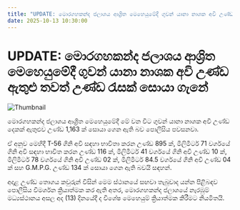 ```yaml
---
title: "UPDATE: මොරගහකන්ද ජලාශය ආශ්‍රිත මෙහෙයුමේදී ගුවන් යානා නාශක අවි උණ්ඩ ඇතුළු තවත් උණ්ඩ රැසක් සොයා ගැනේ"
date: 2025-10-13 10:30:00
---
```


# UPDATE: මොරගහකන්ද ජලාශය ආශ්‍රිත මෙහෙයුමේදී ගුවන් යානා නාශක අවි උණ්ඩ ඇතුළු තවත් උණ්ඩ රැසක් සොයා ගැනේ

![Thumbnail](https://helakuru.sgp1.cdn.digitaloceanspaces.com/esana/images/lib/t56-bullet.jpg)

මොරගහකන්ද ජලාශය ආශ්‍රිත මෙහෙයුමේදී මේ වන විට ගුවන් යානා නාශක අවි උණ්ඩ දෙකක් ඇතුළුව උණ්ඩ 1,163 ක් සොයා ගෙන ඇති බව පොලීසිය පවසනවා.

ඒ අනුව මෙහිදී T-56 ගිනි අවි සඳහා භාවිතා කරන උණ්ඩ 895 ක්, මිලිමීටර් 71 වර්ගයේ ගිනි අවි සඳහා භාවිත කරන උණ්ඩ 116 ක්, මිලිමීටර් 41 වර්ගයේ ගිනි අවි උණ්ඩ 10 ක්, මිලිමීටර් 78 වර්ගයේ ගිනි අවි උණ්ඩ 02 ක්, මිලිමීටර් 84.5 වර්ගයේ ගිනි අවි උණ්ඩ 04 ක් සහ G.M.P.G. උණ්ඩ 134 ක් සොයා ගෙන ඇති බවයි සඳහන්.

අදාළ උණ්ඩ තොගය කවුරුන් විසින් මෙම ස්ථානයේ සඟවා තැබුවාද යන්න පිළිබඳව පොලීසිය විමර්ශන ක්‍රියාත්මක කර ඇති අතර, මොරගහකන්ද ජලාශයේ නැරඹුම් මධ්‍යස්ථානය අසල අද (13) දිනයේදී ද විශේෂ මෙහෙයුම් ක්‍රියාත්මක කිරීමට නියමිතයි.

